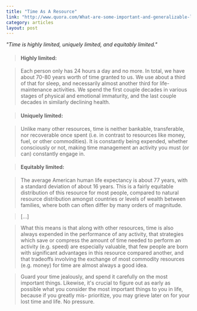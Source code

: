 ```yaml
---
title: "Time As A Resource"
link: "http://www.quora.com/What-are-some-important-and-generalizable-life-lessons/answer/Yishan-Wong?srid=36gK&share=1"
category: articles
layout: post
---
```


_"Time is highly limited, uniquely limited, and equitably limited."_

> #### Highly limited:

> Each person only has 24 hours a day and no more.  In total, we have about
> 70-80 years worth of time granted to us.  We use about a third of that for
> sleep, and necessarily almost another third for life-maintenance activities.
> We spend the first couple decades in various stages of physical and emotional
> immaturity, and the last couple decades in similarly declining health.

> #### Uniquely limited:

> Unlike many other resources, time is neither bankable, transferable, nor
> recoverable once spent (i.e. in contrast to resources like money, fuel, or
> other commodities).  It is constantly being expended, whether consciously or
> not, making time management an activity you must (or can) constantly engage
> in.

> #### Equitably limited:

> The average American human life expectancy is about 77 years, with a standard
> deviation of about 16 years.  This is a fairly equitable distribution of this
> resource for most people, compared to natural resource distribution amongst
> countries or levels of wealth between families, where both can often differ by
> many orders of magnitude.

> [...]

> What this means is that along with other resources, time is also always
> expended in the performance of any activity, that strategies which save or
> compress the amount of time needed to perform an activity (e.g. speed) are
> especially valuable, that few people are born with significant advantages in
> this resource compared another, and that tradeoffs involving the exchange of
> most commodity resources (e.g. money) for time are almost always a good idea.

> Guard your time jealously, and spend it carefully on the most important
> things. Likewise, it's crucial to figure out as early as possible what you
> consider the most important things to you in life, because if you greatly mis-
> prioritize, you may grieve later on for your lost time and life.  No pressure.
